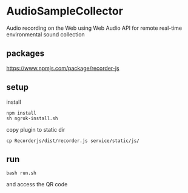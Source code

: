 # AudioSampleCollector

Audio recording on the Web using Web Audio API for remote real-time environmental sound collection

## packages

https://www.npmjs.com/package/recorder-js

## setup

install

```shell
npm install
sh ngrok-install.sh
```

copy plugin to static dir

```shell
cp Recorderjs/dist/recorder.js service/static/js/
```

## run

```shell
bash run.sh
```

and access the QR code
